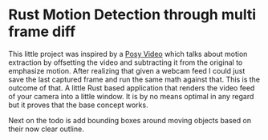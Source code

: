 # Rust Motion Detection through multi frame diff

This little project was inspired by a [Posy Video](https://www.youtube.com/watch?v=NSS6yAMZF78) which talks about motion extraction by offsetting the video and subtracting it from the original to emphasize motion. After realizing that given a webcam feed I could just save the last captured frame and run the same math against that. This is the outcome of that. A little Rust based application that renders the video feed of your camera into a little window. It is by no means optimal in any regard but it proves that the base concept works.

Next on the todo is add bounding boxes around moving objects based on their now clear outline.
